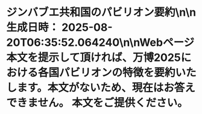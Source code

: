 # ジンバブエ共和国のパビリオン要約\n\n**生成日時：** 2025-08-20T06:35:52.064240\n\nWebページ本文を提示して頂ければ、万博2025における各国パビリオンの特徴を要約いたします。本文がないため、現在はお答えできません。  本文をご提供ください。